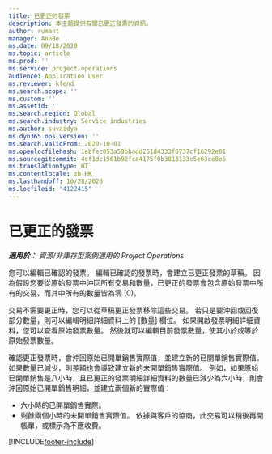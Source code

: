 ```yaml
---
title: 已更正的發票
description: 本主題提供有關已更正發票的資訊。
author: rumant
manager: AnnBe
ms.date: 09/18/2020
ms.topic: article
ms.prod: ''
ms.service: project-operations
audience: Application User
ms.reviewer: kfend
ms.search.scope: ''
ms.custom: ''
ms.assetid: ''
ms.search.region: Global
ms.search.industry: Service industries
ms.author: suvaidya
ms.dyn365.ops.version: ''
ms.search.validFrom: 2020-10-01
ms.openlocfilehash: 1ebfec053a59bbadd261d4333f6737cf16292e81
ms.sourcegitcommit: 4cf1dc1561b92fca4175f0b3813133c5e63ce8e6
ms.translationtype: HT
ms.contentlocale: zh-HK
ms.lasthandoff: 10/28/2020
ms.locfileid: "4122415"
---
```

# <a name="corrected-invoices"></a>已更正的發票

_**適用於：** 資源/非庫存型案例適用的 Project Operations_

您可以編輯已確認的發票。 編輯已確認的發票時，會建立已更正發票的草稿。 因為假設您要從原始發票中沖回所有交易和數量，已更正的發票會包含原始發票中所有的交易，而其中所有的數量皆為零 (0)。

交易不需要更正時，您可以從草稿更正發票移除這些交易。 若只是要沖回或回復部分數量，則可以編輯明細詳細資料上的 [數量] 欄位。 如果開啟發票明細詳細資料，您可以查看原始發票數量。 然後就可以編輯目前發票數量，使其小於或等於原始發票數量。

確認更正發票時，會沖回原始已開單銷售實際值，並建立新的已開單銷售實際值。 如果數量已減少，則差額也會導致建立新的未開單銷售實際值。 例如，如果原始已開單銷售是八小時，且已更正的發票明細詳細資料的數量已減少為六小時，則會沖回原始已開單銷售明細，並建立兩個新的實際值：

- 六小時的已開單銷售實際。
- 剩餘兩個小時的未開單銷售實際值。 依據與客戶的協商，此交易可以稍後再開帳單，或標示為不應收費。


[!INCLUDE[footer-include](../includes/footer-banner.md)]